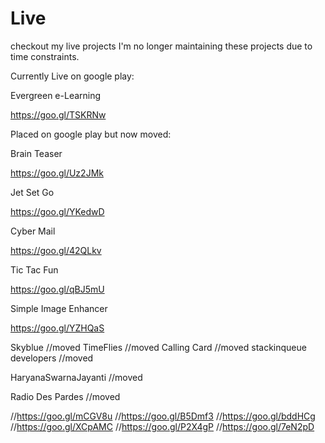 # Live
checkout my live projects
I'm no longer maintaining these projects due to time constraints.


Currently Live on google play:

Evergreen e-Learning

https://goo.gl/TSKRNw


Placed on google play but now moved:

Brain Teaser

https://goo.gl/Uz2JMk


Jet Set Go

https://goo.gl/YKedwD


Cyber Mail

https://goo.gl/42QLkv


Tic Tac Fun

https://goo.gl/qBJ5mU


Simple Image Enhancer

https://goo.gl/YZHQaS






Skyblue
//moved
TimeFlies
//moved
Calling Card
//moved
stackinqueue developers
//moved

HaryanaSwarnaJayanti
//moved

Radio Des Pardes
//moved


//https://goo.gl/mCGV8u
//https://goo.gl/B5Dmf3
//https://goo.gl/bddHCg
//https://goo.gl/XCpAMC
//https://goo.gl/P2X4gP
//https://goo.gl/7eN2pD
